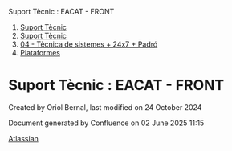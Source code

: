Suport Tècnic : EACAT - FRONT  

1.  [Suport Tècnic](index.md)
2.  [Suport Tècnic](13893782.md)
3.  [04 - Tècnica de sistemes + 24x7 + Padró](26313202.md)
4.  [Plataformes](Plataformes_41520520.md)

Suport Tècnic : EACAT - FRONT
=============================

Created by Oriol Bernal, last modified on 24 October 2024

Document generated by Confluence on 02 June 2025 11:15

[Atlassian](http://www.atlassian.com/)